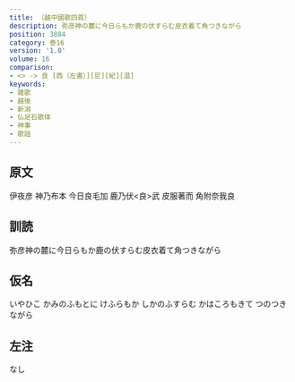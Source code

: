 ```yaml
---
title: （越中國歌四首）
description: 弥彦神の麓に今日らもか鹿の伏すらむ皮衣着て角つきながら
position: 3884
category: 巻16
version: '1.0'
volume: 16
comparison:
- <> -> 良 [西（左書）][尼][紀][温]
keywords:
- 雑歌
- 越後
- 新潟
- 仏足石歌体
- 神事
- 歌謡
---
```


## 原文

伊夜彦 神乃布本 今日良毛加 鹿乃伏<良>武 皮服著而 角附奈我良

## 訓読

弥彦神の麓に今日らもか鹿の伏すらむ皮衣着て角つきながら

## 仮名

いやひこ かみのふもとに けふらもか しかのふすらむ かはころもきて つのつきながら

## 左注

なし
